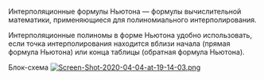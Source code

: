 Интерполяционные формулы Ньютона — формулы вычислительной математики, применяющиеся для полиномиального интерполирования.



Интерполяционные полиномы в форме Ньютона удобно использовать, если точка интерполирования находится вблизи начала (прямая формула Ньютона) или конца таблицы (обратная формула Ньютона).

Блок-схема
[![Screen-Shot-2020-04-04-at-19-14-03.png](https://i.postimg.cc/CM2ffKJZ/Screen-Shot-2020-04-04-at-19-14-03.png)](https://postimg.cc/s1p2ksky)



